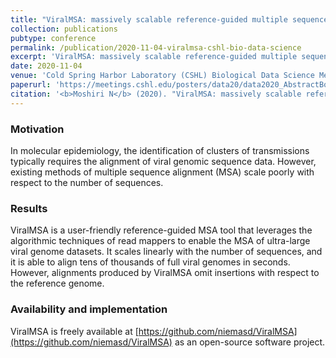 ```yaml
---
title: "ViralMSA: massively scalable reference-guided multiple sequence alignment of viral genomes"
collection: publications
pubtype: conference
permalink: /publication/2020-11-04-viralmsa-cshl-bio-data-science
excerpt: 'ViralMSA: massively scalable reference-guided multiple sequence alignment of viral genomes'
date: 2020-11-04
venue: 'Cold Spring Harbor Laboratory (CSHL) Biological Data Science Meeting 2020'
paperurl: 'https://meetings.cshl.edu/posters/data20/data2020_AbstractBookVirtual.pdf'
citation: '<b>Moshiri N</b> (2020). "ViralMSA: massively scalable reference-guided multiple sequence alignment of viral genomes." <i>Cold Spring Harbor Laboratory (CSHL) Biological Data Science Meeting 2020</i>. <a href="https://meetings.cshl.edu/posters/data20/data2020_AbstractBookVirtual.pdf" target="_blank">Poster</a>.'
---
```

### Motivation
In molecular epidemiology, the identification of clusters of transmissions typically requires the alignment of viral genomic sequence data. However, existing methods of multiple sequence alignment (MSA) scale poorly with respect to the number of sequences.

### Results
ViralMSA is a user-friendly reference-guided MSA tool that leverages the algorithmic techniques of read mappers to enable the MSA of ultra-large viral genome datasets. It scales linearly with the number of sequences, and it is able to align tens of thousands of full viral genomes in seconds. However, alignments produced by ViralMSA omit insertions with respect to the reference genome.

### Availability and implementation
ViralMSA is freely available at [https://github.com/niemasd/ViralMSA](https://github.com/niemasd/ViralMSA) as an open-source software project.
